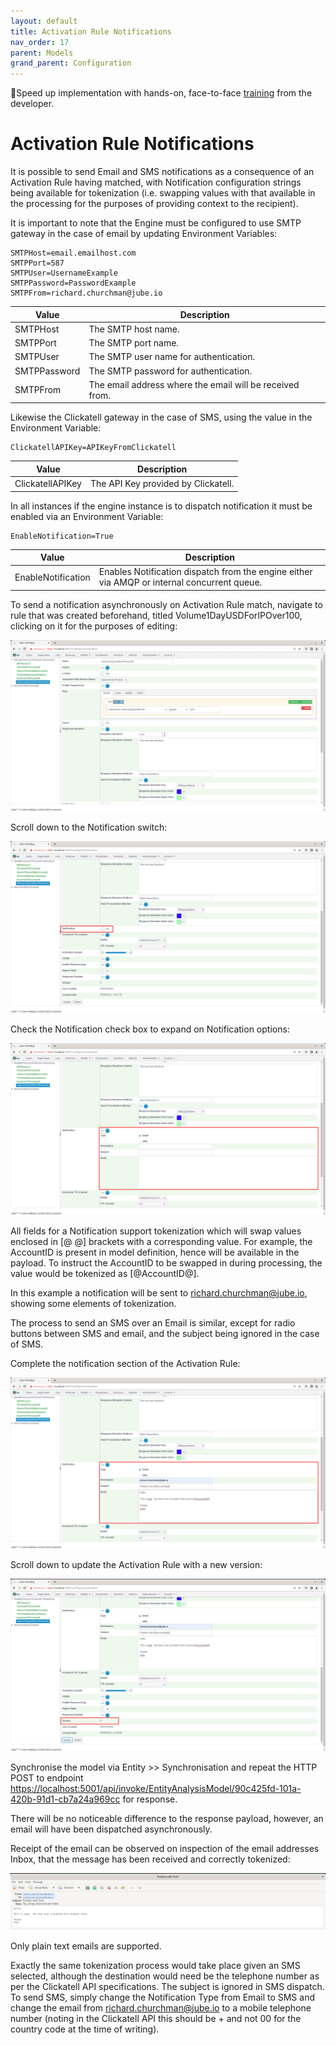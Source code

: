 ```yaml
---
layout: default
title: Activation Rule Notifications
nav_order: 17
parent: Models
grand_parent: Configuration
---
```


🚀Speed up implementation with hands-on, face-to-face [training](https://www.jube.io/jube-training) from the developer.

# Activation Rule Notifications
It is possible to send Email and SMS notifications as a consequence of an Activation Rule having matched,  with Notification configuration strings being available for tokenization (i.e. swapping values with that available in the processing for the purposes of providing context to the recipient).

It is important to note that the Engine must be configured to use SMTP gateway in the case of email by updating Environment Variables:

```text
SMTPHost=email.emailhost.com
SMTPPort=587
SMTPUser=UsernameExample
SMTPPassword=PasswordExample
SMTPFrom=richard.churchman@jube.io
```

| Value        | Description                                              |
|--------------|----------------------------------------------------------|
| SMTPHost     | The SMTP host name.                                      |
| SMTPPort     | The SMTP port name.                                      |
| SMTPUser     | The SMTP user name for authentication.                   |
| SMTPPassword | The SMTP password for authentication.                    |
| SMTPFrom     | The email address where the email will be received from. |

Likewise the Clickatell gateway in the case of SMS, using the value in the Environment Variable:

```text
ClickatellAPIKey=APIKeyFromClickatell
```

| Value            | Description                         |
|------------------|-------------------------------------|
| ClickatellAPIKey | The API Key provided by Clickatell. |

In all instances if the engine instance is to dispatch notification it must be enabled via an Environment Variable:

```text
EnableNotification=True
```

| Value              | Description                                                                                 |
|--------------------|---------------------------------------------------------------------------------------------|
| EnableNotification | Enables Notification dispatch from the engine either via AMQP or internal concurrent queue. |

To send a notification asynchronously on Activation Rule match, navigate to rule that was created beforehand,  titled Volume1DayUSDForIPOver100,  clicking on it for the purposes of editing:

![Image](ExistingActivationRuleForNotification.png)

Scroll down to the Notification switch:

![Image](LocationOfNotificationSwitch.png)

Check the Notification check box to expand on Notification options:

![Image](NotificationOptionsExposed.png)

All fields for a Notification support tokenization which will swap values enclosed in [@ @] brackets with a corresponding value.  For example, the AccountID is present in model definition,  hence will be available in the payload.  To instruct the AccountID to be swapped in during processing,  the value would be tokenized as [@AccountID@].

In this example a notification will be sent to richard.churchman@jube.io,  showing some elements of tokenization.

The process to send an SMS over an Email is similar,  except for radio buttons between SMS and email, and the subject being ignored in the case of SMS.

Complete the notification section of the Activation Rule:

![Image](ExampleNotification.png)

Scroll down to update the Activation Rule with a new version:

![Image](UpdatedWithNotification.png)

Synchronise the model via Entity >> Synchronisation and repeat the HTTP POST to endpoint [https://localhost:5001/api/invoke/EntityAnalysisModel/90c425fd-101a-420b-91d1-cb7a24a969cc](https://localhost:5001/api/invoke/EntityAnalysisModel/90c425fd-101a-420b-91d1-cb7a24a969cc) for response.

There will be no noticeable difference to the response payload, however, an email will have been dispatched asynchronously.  

Receipt of the email can be observed on inspection of the email addresses Inbox, that the message has been received and correctly tokenized:

![Image](EmailRecieved.png)

Only plain text emails are supported.

Exactly the same tokenization process would take place given an SMS selected,  although the destination would need be the telephone number as per the Clickatell API specifications.  The subject is ignored in SMS dispatch. To send SMS, simply change the Notification Type from Email to SMS and change the email from richard.churchman@jube.io to a mobile telephone number (noting in the Clickatell API this should be + and not 00 for the country code at the time of writing).





